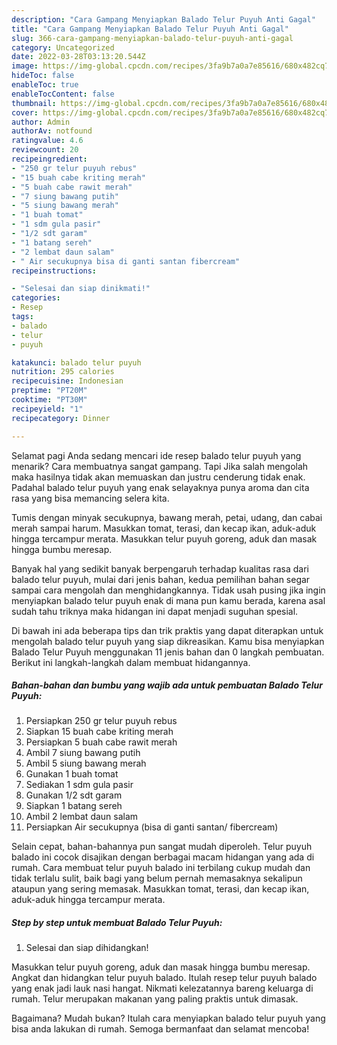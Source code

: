 ```yaml
---
description: "Cara Gampang Menyiapkan Balado Telur Puyuh Anti Gagal"
title: "Cara Gampang Menyiapkan Balado Telur Puyuh Anti Gagal"
slug: 366-cara-gampang-menyiapkan-balado-telur-puyuh-anti-gagal
category: Uncategorized
date: 2022-03-28T03:13:20.544Z
image: https://img-global.cpcdn.com/recipes/3fa9b7a0a7e85616/680x482cq70/balado-telur-puyuh-foto-resep-utama.jpg
hideToc: false
enableToc: true
enableTocContent: false
thumbnail: https://img-global.cpcdn.com/recipes/3fa9b7a0a7e85616/680x482cq70/balado-telur-puyuh-foto-resep-utama.jpg
cover: https://img-global.cpcdn.com/recipes/3fa9b7a0a7e85616/680x482cq70/balado-telur-puyuh-foto-resep-utama.jpg
author: Admin
authorAv: notfound
ratingvalue: 4.6
reviewcount: 20
recipeingredient:
- "250 gr telur puyuh rebus"
- "15 buah cabe kriting merah"
- "5 buah cabe rawit merah"
- "7 siung bawang putih"
- "5 siung bawang merah"
- "1 buah tomat"
- "1 sdm gula pasir"
- "1/2 sdt garam"
- "1 batang sereh"
- "2 lembat daun salam"
- " Air secukupnya bisa di ganti santan fibercream"
recipeinstructions:

- "Selesai dan siap dinikmati!"
categories:
- Resep
tags:
- balado
- telur
- puyuh

katakunci: balado telur puyuh 
nutrition: 295 calories
recipecuisine: Indonesian
preptime: "PT20M"
cooktime: "PT30M"
recipeyield: "1"
recipecategory: Dinner

---
```



Selamat pagi Anda sedang mencari ide resep balado telur puyuh yang menarik? Cara membuatnya sangat gampang. Tapi Jika salah mengolah maka hasilnya tidak akan memuaskan dan justru cenderung tidak enak. Padahal balado telur puyuh yang enak selayaknya punya aroma dan cita rasa yang bisa memancing selera kita.


Tumis dengan minyak secukupnya, bawang merah, petai, udang, dan cabai merah sampai harum. Masukkan tomat, terasi, dan kecap ikan, aduk-aduk hingga tercampur merata. Masukkan telur puyuh goreng, aduk dan masak hingga bumbu meresap.

Banyak hal yang sedikit banyak berpengaruh terhadap kualitas rasa dari balado telur puyuh, mulai dari jenis bahan, kedua pemilihan bahan segar sampai cara mengolah dan menghidangkannya. Tidak usah pusing jika ingin menyiapkan balado telur puyuh enak di mana pun kamu berada, karena asal sudah tahu triknya maka hidangan ini dapat menjadi suguhan spesial.


Di bawah ini ada beberapa tips dan trik praktis yang dapat diterapkan untuk mengolah balado telur puyuh yang siap dikreasikan. Kamu bisa menyiapkan Balado Telur Puyuh menggunakan 11 jenis bahan dan 0 langkah pembuatan. Berikut ini langkah-langkah dalam membuat hidangannya.

<!--inarticleads1-->

##### Bahan-bahan dan bumbu yang wajib ada untuk pembuatan Balado Telur Puyuh:

1. Persiapkan 250 gr telur puyuh rebus
1. Siapkan 15 buah cabe kriting merah
1. Persiapkan 5 buah cabe rawit merah
1. Ambil 7 siung bawang putih
1. Ambil 5 siung bawang merah
1. Gunakan 1 buah tomat
1. Sediakan 1 sdm gula pasir
1. Gunakan 1/2 sdt garam
1. Siapkan 1 batang sereh
1. Ambil 2 lembat daun salam
1. Persiapkan  Air secukupnya (bisa di ganti santan/ fibercream)


Selain cepat, bahan-bahannya pun sangat mudah diperoleh. Telur puyuh balado ini cocok disajikan dengan berbagai macam hidangan yang ada di rumah. Cara membuat telur puyuh balado ini terbilang cukup mudah dan tidak terlalu sulit, baik bagi yang belum pernah memasaknya sekalipun ataupun yang sering memasak. Masukkan tomat, terasi, dan kecap ikan, aduk-aduk hingga tercampur merata. 

<!--inarticleads2-->

##### Step by step untuk membuat Balado Telur Puyuh:


1. Selesai dan siap dihidangkan!

Masukkan telur puyuh goreng, aduk dan masak hingga bumbu meresap. Angkat dan hidangkan telur puyuh balado. Itulah resep telur puyuh balado yang enak jadi lauk nasi hangat. Nikmati kelezatannya bareng keluarga di rumah. Telur merupakan makanan yang paling praktis untuk dimasak. 

Bagaimana? Mudah bukan? Itulah cara menyiapkan balado telur puyuh yang bisa anda lakukan di rumah. Semoga bermanfaat dan selamat mencoba!
